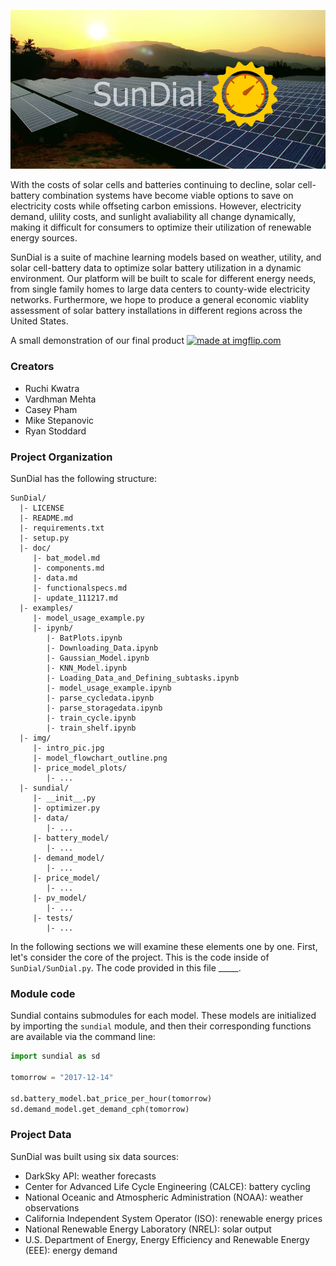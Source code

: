 ![alt text](img/intro_pic.jpg)

With the costs of solar cells and batteries continuing to decline, solar cell-battery combination systems have become viable options to save on electricity costs while offseting carbon emissions. However, electricity demand, ulility costs, and sunlight avaliability all change dynamically, making it difficult for consumers to optimize their utilization of renewable energy sources.

SunDial is a suite of machine learning models based on weather, utility, and solar cell-battery data to optimize solar battery utilization in a dynamic environment. Our platform will be built to scale for different energy needs, from single family homes to large data centers to county-wide electricity networks. Furthermore, we hope to produce a general economic viablity assessment of solar battery installations in different regions across the United States.

A small demonstration of our final product
<a href="https://imgflip.com/gif/210n11"><img src="https://i.imgflip.com/210n11.gif" title="made at imgflip.com"/></a>

### Creators
* Ruchi Kwatra
* Vardhman Mehta
* Casey Pham
* Mike Stepanovic
* Ryan Stoddard

### Project Organization

SunDial has the following structure:

    SunDial/
      |- LICENSE
      |- README.md
      |- requirements.txt
      |- setup.py
      |- doc/
         |- bat_model.md
         |- components.md
         |- data.md
         |- functionalspecs.md
         |- update_111217.md
      |- examples/
         |- model_usage_example.py
         |- ipynb/
            |- BatPlots.ipynb
            |- Downloading_Data.ipynb
            |- Gaussian_Model.ipynb
            |- KNN_Model.ipynb
            |- Loading_Data_and_Defining_subtasks.ipynb
            |- model_usage_example.ipynb
            |- parse_cycledata.ipynb
            |- parse_storagedata.ipynb
            |- train_cycle.ipynb
            |- train_shelf.ipynb
      |- img/
         |- intro_pic.jpg
         |- model_flowchart_outline.png
         |- price_model_plots/
            |- ...
      |- sundial/
         |- __init__.py
         |- optimizer.py
         |- data/
            |- ...
         |- battery_model/
            |- ...
         |- demand_model/
            |- ...
         |- price_model/
            |- ...
         |- pv_model/
            |- ...
         |- tests/
            |- ...


In the following sections we will examine these elements one by one. First,
let's consider the core of the project. This is the code inside of
`SunDial/SunDial.py`. The code provided in this file _____.

### Module code

Sundial contains submodules for each model. These models are initialized
by importing the `sundial` module, and then their corresponding functions are
available via the command line:

```python
import sundial as sd

tomorrow = "2017-12-14"

sd.battery_model.bat_price_per_hour(tomorrow)
sd.demand_model.get_demand_cph(tomorrow)
```

### Project Data
SunDial was built using six data sources:
* DarkSky API: weather forecasts
* Center for Advanced Life Cycle Engineering (CALCE): battery cycling
* National Oceanic and Atmospheric Administration (NOAA): weather observations
* California Independent System Operator (ISO): renewable energy prices
* National Renewable Energy Laboratory (NREL): solar output
* U.S. Department of Energy, Energy Efficiency and Renewable Energy (EEE): energy demand
